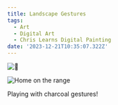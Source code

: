 ```yaml
---
title: Landscape Gestures
tags:
  - Art
  - Digital Art
  - Chris Learns Digital Painting
date: '2023-12-21T10:35:07.322Z'
---
```


![🏡](http://res.cloudinary.com/cpadilla/image/upload/v1703181373/chrisdpadilla/blog/art/ngddexvxibyyuzftpt5x.jpg)

![Home on the range](http://res.cloudinary.com/cpadilla/image/upload/v1703181361/chrisdpadilla/blog/art/vlp8gecj3cqs78t1ahzu.jpg)

Playing with charcoal gestures!
